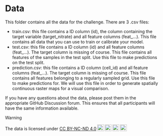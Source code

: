 # Data

This folder contains all the data for the challenge. There are 3 .csv files:

- train.csv: this file contains a ID column (id), the column containing the target variable (target_nitrate) and all feature columns (feat_...). This file contains all data that you can use to train or calibrate your model.
- test.csv: this file contains a ID column (id) and all feature columns (feat_...). The target column is missing of course. This file contains all features of the samples in the test split. Use this file to make predictions on the test split. 
- prediction.csv: this file contains a ID column (cell_id) and all feature columns (feat_...). The target column is missing of course. This file contains all features belonging to a regularly sampled grid. Use this file to make predictions for. We will use this file in order to generate spatially continuous raster maps for a visual comparison. 

If you have any questions about the data, please post them in the appropriate GitHub Discussion forum. This 
ensures that all participants will have the same information available.

> [!WARNING]
> <p xmlns:cc="http://creativecommons.org/ns#" >The data is licensed under <a href="https://creativecommons.org/licenses/by-nc-nd/4.0/?ref=chooser-v1" target="_blank" rel="license noopener noreferrer" style="display:inline-block;">CC BY-NC-ND 4.0<img style="height:22px!important;margin-left:3px;vertical-align:text-bottom;" src="https://mirrors.creativecommons.org/presskit/icons/cc.svg?ref=chooser-v1" alt=""><img style="height:22px!important;margin-left:3px;vertical-align:text-bottom;" src="https://mirrors.creativecommons.org/presskit/icons/by.svg?ref=chooser-v1" alt=""><img style="height:22px!important;margin-left:3px;vertical-align:text-bottom;" src="https://mirrors.creativecommons.org/presskit/icons/nc.svg?ref=chooser-v1" alt=""><img style="height:22px!important;margin-left:3px;vertical-align:text-bottom;" src="https://mirrors.creativecommons.org/presskit/icons/nd.svg?ref=chooser-v1" alt=""></a></p> 